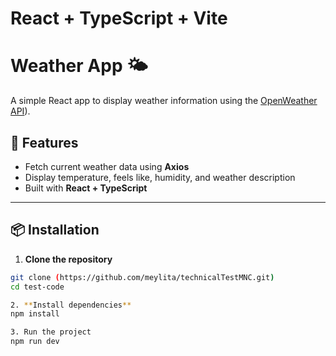 # React + TypeScript + Vite

# Weather App 🌤️

A simple React app to display weather information using the [OpenWeather API](https://api.openweathermap.org/data/2.5/weather?q=Jakarta&units=imperial&Mode=html&appid=4dd65eff253bb6900bd38290b5dc30b9)).

## 🚀 Features
- Fetch current weather data using **Axios**
- Display temperature, feels like, humidity, and weather description
- Built with **React + TypeScript**

---

## 📦 Installation

1. **Clone the repository**

```bash
git clone (https://github.com/meylita/technicalTestMNC.git)
cd test-code

2. **Install dependencies**
npm install

3. Run the project
npm run dev
